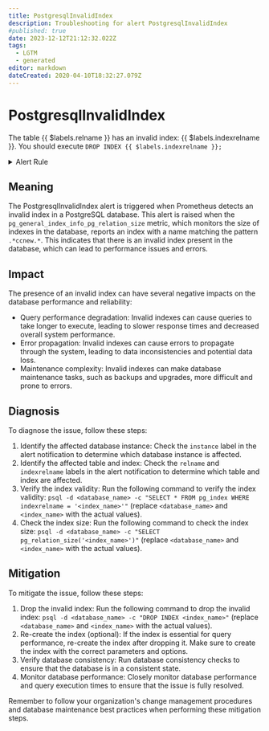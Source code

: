```yaml
---
title: PostgresqlInvalidIndex
description: Troubleshooting for alert PostgresqlInvalidIndex
#published: true
date: 2023-12-12T21:12:32.022Z
tags: 
  - LGTM
  - generated
editor: markdown
dateCreated: 2020-04-10T18:32:27.079Z
---
```


# PostgresqlInvalidIndex

The table {{ $labels.relname }} has an invalid index: {{ $labels.indexrelname }}. You should execute `DROP INDEX {{ $labels.indexrelname }};`

<details>
  <summary>Alert Rule</summary>

{{% rule "postgresql/postgres-exporter.yml" "PostgresqlInvalidIndex" %}}

{{% comment %}}

```yaml
alert: PostgresqlInvalidIndex
expr: pg_general_index_info_pg_relation_size{indexrelname=~".*ccnew.*"}
for: 6h
labels:
    severity: warning
annotations:
    summary: Postgresql invalid index (instance {{ $labels.instance }})
    description: |-
        The table {{ $labels.relname }} has an invalid index: {{ $labels.indexrelname }}. You should execute `DROP INDEX {{ $labels.indexrelname }};`
          VALUE = {{ $value }}
          LABELS = {{ $labels }}
    runbook: https://github.com/srerun/prometheus-alerts/blob/main/content/runbooks/postgres-exporter/PostgresqlInvalidIndex.md

```

{{% /comment %}}

</details>


## Meaning

The PostgresqlInvalidIndex alert is triggered when Prometheus detects an invalid index in a PostgreSQL database. This alert is raised when the `pg_general_index_info_pg_relation_size` metric, which monitors the size of indexes in the database, reports an index with a name matching the pattern `.*ccnew.*`. This indicates that there is an invalid index present in the database, which can lead to performance issues and errors.

## Impact

The presence of an invalid index can have several negative impacts on the database performance and reliability:

* Query performance degradation: Invalid indexes can cause queries to take longer to execute, leading to slower response times and decreased overall system performance.
* Error propagation: Invalid indexes can cause errors to propagate through the system, leading to data inconsistencies and potential data loss.
* Maintenance complexity: Invalid indexes can make database maintenance tasks, such as backups and upgrades, more difficult and prone to errors.

## Diagnosis

To diagnose the issue, follow these steps:

1. Identify the affected database instance: Check the `instance` label in the alert notification to determine which database instance is affected.
2. Identify the affected table and index: Check the `relname` and `indexrelname` labels in the alert notification to determine which table and index are affected.
3. Verify the index validity: Run the following command to verify the index validity: `psql -d <database_name> -c "SELECT * FROM pg_index WHERE indexrelname = '<index_name>'"` (replace `<database_name>` and `<index_name>` with the actual values).
4. Check the index size: Run the following command to check the index size: `psql -d <database_name> -c "SELECT pg_relation_size('<index_name>')"` (replace `<database_name>` and `<index_name>` with the actual values).

## Mitigation

To mitigate the issue, follow these steps:

1. Drop the invalid index: Run the following command to drop the invalid index: `psql -d <database_name> -c "DROP INDEX <index_name>"` (replace `<database_name>` and `<index_name>` with the actual values).
2. Re-create the index (optional): If the index is essential for query performance, re-create the index after dropping it. Make sure to create the index with the correct parameters and options.
3. Verify database consistency: Run database consistency checks to ensure that the database is in a consistent state.
4. Monitor database performance: Closely monitor database performance and query execution times to ensure that the issue is fully resolved.

Remember to follow your organization's change management procedures and database maintenance best practices when performing these mitigation steps.